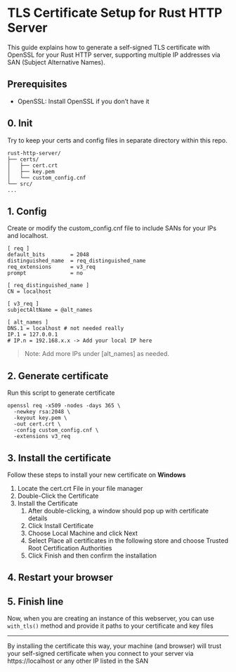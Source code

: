 # TLS Certificate Setup for Rust HTTP Server

This guide explains how to generate a self-signed TLS certificate with OpenSSL for your Rust HTTP server, supporting multiple IP addresses via SAN (Subject Alternative Names).

## Prerequisites
- OpenSSL: Install OpenSSL if you don’t have it

## 0. Init
Try to keep your certs and config files in separate directory within this repo.
```
rust-http-server/
├── certs/
│   ├── cert.crt 
│   ├── key.pem
│   └── custom_config.cnf
└── src/
...
```
## 1. Config
Create or modify the custom_config.cnf file to include SANs for your IPs and localhost.

```
[ req ]
default_bits        = 2048
distinguished_name  = req_distinguished_name
req_extensions      = v3_req
prompt              = no

[ req_distinguished_name ]
CN = localhost

[ v3_req ]
subjectAltName = @alt_names

[ alt_names ]
DNS.1 = localhost # not needed really
IP.1 = 127.0.0.1
# IP.n = 192.168.x.x -> Add your local IP here
```
>Note: Add more IPs under [alt_names] as needed.

## 2. Generate certificate
Run this script to generate certificate
```
openssl req -x509 -nodes -days 365 \
  -newkey rsa:2048 \
  -keyout key.pem \
  -out cert.crt \
  -config custom_config.cnf \
  -extensions v3_req
```

## 3. Install the certificate
Follow these steps to install your new certificate on __Windows__
1. Locate the cert.crt File in your file manager
2. Double-Click the Certificate
3. Install the Certificate
   1. After double-clicking, a window should pop up with certificate details
   2. Click Install Certificate
   3. Choose Local Machine and click Next
   4. Select Place all certificates in the following store and choose Trusted Root Certification Authorities
   5. Click Finish and then confirm the installation

## 4. Restart your browser

## 5. Finish line
Now, when you are creating an instance of this webserver, you can use ```with_tls()``` method and provide it paths to your certificate and key files

<hr>
By installing the certificate this way, your machine (and browser) will trust your self-signed certificate when you connect to your server via https://localhost or any other IP listed in the SAN